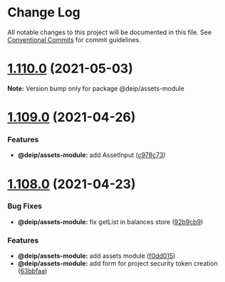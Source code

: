 # Change Log

All notable changes to this project will be documented in this file.
See [Conventional Commits](https://conventionalcommits.org) for commit guidelines.

# [1.110.0](https://gitlab.com/DEIP/deip-client-modules/compare/v1.109.5...v1.110.0) (2021-05-03)

**Note:** Version bump only for package @deip/assets-module





# [1.109.0](https://gitlab.com/DEIP/deip-client-modules/compare/v1.108.0...v1.109.0) (2021-04-26)


### Features

* **@deip/assets-module:** add AssetInput ([c978c73](https://gitlab.com/DEIP/deip-client-modules/commit/c978c7331585a9e7bdeb41a3c591138473a857e0))





# [1.108.0](https://gitlab.com/DEIP/deip-client-modules/compare/v1.107.0...v1.108.0) (2021-04-23)


### Bug Fixes

* **@deip/assets-module:** fix getList in balances store ([92b9cb9](https://gitlab.com/DEIP/deip-client-modules/commit/92b9cb98640149a58a0a6f23a03769005e7cd04c))


### Features

* **@deip/assets-module:** add assets module ([f0dd015](https://gitlab.com/DEIP/deip-client-modules/commit/f0dd0152efe3c74850fabde935dd4a410c6866bd))
* **@deip/assets-module:** add form for project security token creation ([63bbfaa](https://gitlab.com/DEIP/deip-client-modules/commit/63bbfaa4287b39435250799a7818d5e0f921db4c))
